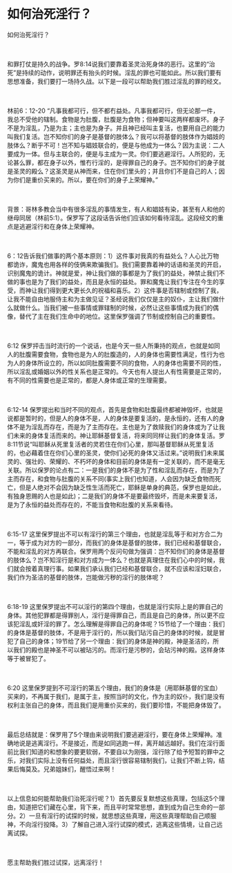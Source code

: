 # 如何治死淫行？



<p>如何治死淫行？</p>

<p><br />
&nbsp;<br />
和罪打仗是持久的战争。罗8:14说我们要靠着圣灵治死身体的恶行。这里的“治死”是持续的动作，说明罪还有抬头的时候。淫乱的罪也可能如此。所以我们要有思想准备，我们要打一场持久战。以下是一段可以帮助我们胜过淫乱的罪的经文。</p>

<p><br />
&nbsp;<br />
林前6：12-20&nbsp;“凡事我都可行，但不都冇益处。凡事我都可行，但无论那一件，我总不受他的辖制。食物是为肚腹，肚腹是为食物；但神要叫这两样都废坏。身子不是为淫乱，乃是为主；主也是为身子。并且神已经叫主复活，也要用自己的能力叫我们复活。岂不知你们的身子是基督的肢体么？我可以将基督的肢体作为娼妓的肢体么？断乎不可！岂不知与娼妓联合的，便是与他成为一体么？因为主说：二人要成为一体。但与主联合的，便是与主成为一灵。你们要逃避淫行。人所犯的，无论甚么罪，都在身子以外，惟冇行淫的，是得罪自己的身子。岂不知你们的身子就是圣灵的殿么？这圣灵是从神而来，住在你们里头的；并且你们不是自己的人；因为你们是重价买来的。所以，要在你们的身子上荣耀神。”</p>

<p><br />
&nbsp;<br />
背景：哥林多教会当中有很多淫乱的事情发生，有人和娼妓有染，甚至有人和他的继母同居（林前5:1）。保罗写了这段话告诉他们应该如何看待淫乱。这段经文的重点是逃避淫行和在身体上荣耀神。</p>

<p><br />
&nbsp;<br />
6：12告诉我们做事的两个基本原则：1）这件事对我真的有益处么？人心比万物都诡诈，魔鬼也用各样的伎俩来欺骗我们。我们需要靠着神的话语和圣灵的开启，识别魔鬼的诡计。神就是爱，神让我们做的事都是为了我们的益处，神禁止我们不做的事也是为了我们的益处，而且是永恒的益处。罪和魔鬼让我们专注在今生的享受，而神让我们得到更大更长久的祝福和喜乐。2）这件事是否辖制或控制了我，让我不能自由地服侍主和为主做见证？圣经说我们仅仅是主的奴仆，主让我们做什么就做什么。当我们被一些事情或罪辖制的时候，必然让这些事情成为我们的偶像，替代了主在我们生命中的地位。这里保罗强调了节制或控制自己的重要性。</p>

<p><br />
&nbsp;<br />
6:12&nbsp;保罗抨击当时流行的一个说话，也是今天一些人所秉持的观点，也就是如同人的肚腹需要食物，食物也是为人的肚腹造的，人的身体也需要性满足，性行为也为人的身体所设立的，所以如同肚腹需要不同的食物，人的身体也需要不同的性，所以淫乱或婚姻以外的性关系也是正常的。今天也有人提出人有性需要是正常的，有不同的性需要也是正常的，都是人身体或正常的生理需要。</p>

<p><br />
&nbsp;<br />
6:12-14&nbsp;保罗提出和当时不同的观点，首先是食物和肚腹最终都被神毁坏，也就是说都是暂时的，但是人的身体不是，人的身体是要复活的，是永恒的，还有人的身体不是为淫乱而存在，而是为了主而存在。主也是为了救赎我们的身体或为了让我们未来的身体复活而来的。神让耶稣基督复活，将来同同样让我们的身体复活。罗8:11节说“叫耶稣从死里复活者的灵若住在你们心里，那叫基督耶稣从死里复活的，也必藉着住在你们心里的圣灵，使你们必死的身体又活过来。”说明我们未来属灵的、强壮的、荣耀的、不朽坏的身体和目前的身体是有一定关联的，而不是毫无关联。所以保罗的论点有二：一是我们的身体不是为了性和淫乱而存在，而是为了主而存在，和食物与肚腹的关系不同(事实上我们也知道，人会因为缺乏食物而死亡，但是人绝对不会因为缺乏性生活而死亡，耶稣是单身的典范，保罗也是如此，有独身恩赐的人也是如此)；二是我们的身体不是要最终毁坏，而是未来要复活，是为了永恒的益处而存在的，不能当食物和肚腹的关系来看待。</p>

<p><br />
&nbsp;<br />
6:15-17&nbsp;这里保罗提出不可以有淫行的第三个理由，也就是淫乱等于和对方合二为一，等于成为对方的一部分，而我们的身体是基督的肢体，我们已经和基督联合，不能和淫乱的对方再联合。保罗用两个反问句做为强调：岂不知你们的身体是基督的肢体么？岂不知淫行是和对方成为一体么？也就是真理住在我们心中的时候，我们就会按着真理行事。如果我们承认我们已经和基督联合，就不应该和淫妇联合，我们作为圣洁的基督的肢体，岂能做污秽的淫行的肢体呢？</p>

<p><br />
&nbsp;<br />
6:18-19&nbsp;这里保罗提出不可以淫行的第四个理由，也就是淫行实际上是的罪自己的身体。其他犯罪都是得罪别人，淫行是得罪自己，而且是自己的身体，所以更不应该犯淫乱或奸淫的罪了。怎么理解是得罪自己的身体呢？15节给了一个理由：我们的身体是基督的肢体，不是用于淫行的，所以我们玷污自己的身体的时候，就是冒犯了自己的身体；19节给了另一个理由：我们的身体是神的殿，神是圣洁的，所以我们的殿也是神圣不可以被玷污的。而淫行是污秽的，会玷污神的殿。这样身体等于被冒犯了。</p>

<p><br />
&nbsp;<br />
6:20&nbsp;这里保罗提到不可淫行的第五个理由，我们的身体是（用耶稣基督的宝血）买来的，不再属于我们，是属于主，按照当时的文化，作为主的奴仆，我们是没有权利主张自己的身体，而且我们是用重价买来的，我们要珍惜，不能把身体毁了。</p>

<p><br />
&nbsp;<br />
最后总结就是：保罗用了5个理由来说明我们要逃避淫行，要在身体上荣耀神。准确地说是逃离淫行。不是接近，而是如同逃跑一样，离开越远越好。我们在淫行面前比我们知道的和想象的要更软弱，不要自以为刚强，淫行除了给予短暂的罪中之乐，对我们实际上没有任何益处，而且淫行很容易辖制我们，让我们不断上钩，结果后悔莫及。兄弟姐妹们，醒悟过来啊！</p>

<p><br />
&nbsp;<br />
以上信息如何能帮助我们治死淫行呢？1）首先要反复默想这些真理，包括这5个理由，知道把它们藏在心里，背下来，而且平时常常思想，直到成为自己生命的一部分。2）一旦有淫行的试探的时候，就思想这些真理，用这些真理帮助自己顺服神，不向淫行投降。3）了解自己进入淫行试探的模式，逃离这些情境，让自己远离试探。</p>

<p><br />
&nbsp;<br />
愿主帮助我们胜过试探，远离淫行！</p>
